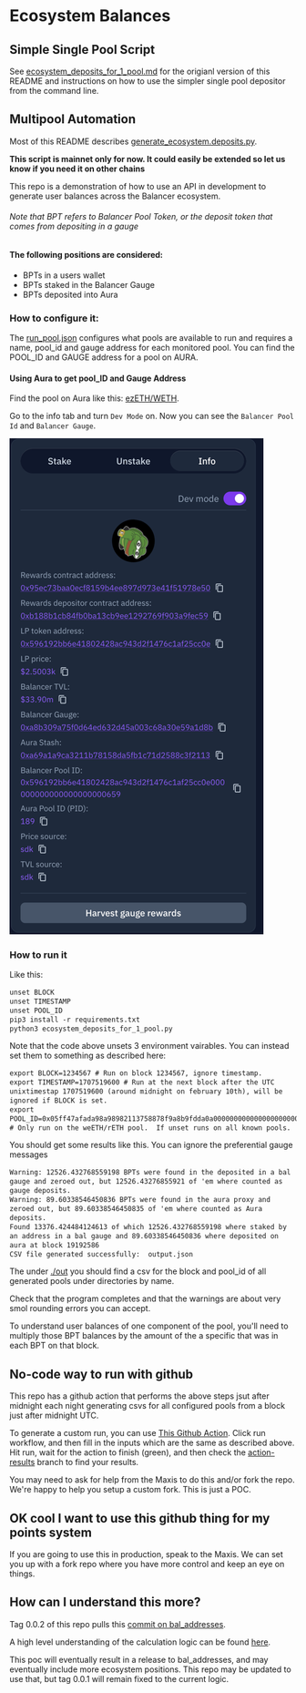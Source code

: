 # Ecosystem Balances 
## Simple Single Pool Script
See [ecosystem_deposits_for_1_pool.md](ecosystem_deposits_for_1_pool.md) for the origianl version of this README and instructions on how to use the simpler single pool depositor from the command line.

## Multipool Automation
Most of this README describes [generate_ecosystem.deposits.py](generate_ecosystem_deposits.py).

**This script is mainnet only for now.  It could easily be extended so let us know if you need it on other chains**

This repo is a demonstration of how to use an API in development to generate user balances across the Balancer ecosystem.
###### Note that BPT refers to Balancer Pool Token, or the deposit token that comes from depositing in a gauge

#### The following positions are considered:

- BPTs in a users wallet
- BPTs staked in the Balancer Gauge
- BPTs deposited into Aura

### How to configure it:
The [run_pool.json](./run_pools.json) configures what pools are available to run and requires a name, pool_id and gauge address for each monitored pool.  You can find the POOL_ID and GAUGE address for a pool on AURA.

#### Using Aura to get pool_ID and Gauge Address
Find the pool on Aura like this: [ezETH/WETH](https://app.aura.finance/#/1/pool/189).

Go to the info tab and turn `Dev Mode` on.  Now you can see the `Balancer Pool Id` and `Balancer Gauge`.  

![img.png](images/img.png)

### How to run it
Like this:
```shell
unset BLOCK
unset TIMESTAMP
unset POOL_ID
pip3 install -r requirements.txt
python3 ecosystem_deposits_for_1_pool.py
```
Note that the code above unsets 3 environment vairables.  You can instead set them to something as described here:
```shell
export BLOCK=1234567 # Run on block 1234567, ignore timestamp.
export TIMESTAMP=1707519600 # Run at the next block after the UTC unixtimestap 1707519600 (around midnight on february 10th), will be ignored if BLOCK is set.
export POOL_ID=0x05ff47afada98a98982113758878f9a8b9fdda0a000000000000000000000645 # Only run on the weETH/rETH pool.  If unset runs on all known pools.
```


You should get some results like this.  You can ignore the preferential gauge messages

```shell
Warning: 12526.432768559198 BPTs were found in the deposited in a bal gauge and zeroed out, but 12526.43276855921 of 'em where counted as gauge deposits.
Warning: 89.60338546450836 BPTs were found in the aura proxy and zeroed out, but 89.60338546450835 of 'em where counted as Aura deposits.
Found 13376.424484124613 of which 12526.432768559198 where staked by an address in a bal gauge and 89.60338546450836 where deposited on aura at block 19192586
CSV file generated successfully:  output.json
```

The under [./out](./out) you should find a csv for the block and pool_id of all generated pools under directories by name.

Check that the program completes and that the warnings are about very smol rounding errors you can accept.

To understand user balances of one component of the pool, you'll need to multiply those BPT balances by the amount of the a specific that was in each BPT on that block.

## No-code way to run with github
This repo has a github action that performs the  above steps jsut after midnight each night generating csvs for all configured pools from a block just after midnight UTC.

To generate a custom run, you can use [This Github Action](https://github.com/BalancerMaxis/ecosystem_balances_example/actions/workflows/multipool-cron.yaml).  Click run workflow, and then fill in the inputs which are the same as described above.  Hit run, wait for the action to finish (green), and then check the [action-results]() branch to find your results.

You may need to ask for help from the Maxis to do this and/or fork the repo.  We're happy to help you setup a custom fork.  This is just a POC. 

## OK cool I want to use this github thing for my points system
If you are going to use this in production, speak to the Maxis.  We can set you up with a fork repo where you have more control and keep an eye on things.

## How can I understand this more?
Tag 0.0.2 of this repo pulls this [commit on bal_addresses](https://github.com/BalancerMaxis/bal_addresses/tree/2c7028c745b4a220906ed1b3bb493fa7ba32851d).

A high level understanding of the calculation logic can be found [here](https://github.com/BalancerMaxis/bal_addresses/blob/2c7028c745b4a220906ed1b3bb493fa7ba32851d/bal_addresses/ecosystem_apis.py#L26).

This poc will eventually result in a release to bal_addresses, and may eventually include more ecosystem positions.  This repo may be updated to use that, but tag 0.0.1 will remain fixed to the current logic.
